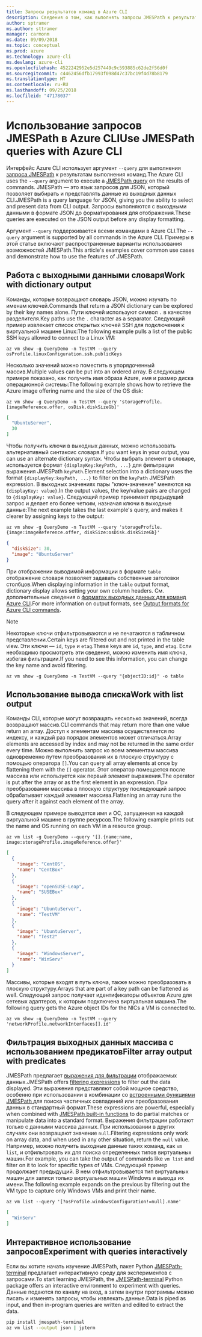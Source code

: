 ```yaml
---
title: Запросы результатов команд в Azure CLI
description: Сведения о том, как выполнять запросы JMESPath к результатам команд Azure CLI.
author: sptramer
ms.author: sttramer
manager: carmonm
ms.date: 09/09/2018
ms.topic: conceptual
ms.prod: azure
ms.technology: azure-cli
ms.devlang: azure-cli
ms.openlocfilehash: 4522242952e5d257449c9c593885c62de2f56d0f
ms.sourcegitcommit: c4462456dfb17993f098d47c37bc19f4d78b8179
ms.translationtype: HT
ms.contentlocale: ru-RU
ms.lasthandoff: 09/25/2018
ms.locfileid: "47178037"
---
```

# <a name="use-jmespath-queries-with-azure-cli"></a><span data-ttu-id="06910-103">Использование запросов JMESPath в Azure CLI</span><span class="sxs-lookup"><span data-stu-id="06910-103">Use JMESPath queries with Azure CLI</span></span> 

<span data-ttu-id="06910-104">Интерфейс Azure CLI использует аргумент `--query` для выполнения [запроса JMESPath](http://jmespath.org) к результатам выполнения команд.</span><span class="sxs-lookup"><span data-stu-id="06910-104">The Azure CLI uses the `--query` argument to execute a [JMESPath query](http://jmespath.org) on the results of commands.</span></span> <span data-ttu-id="06910-105">JMESPath — это язык запросов для JSON, который позволяет выбирать и представлять данные из выходных данных CLI.</span><span class="sxs-lookup"><span data-stu-id="06910-105">JMESPath is a query language for JSON, giving you the ability to select and present data from CLI output.</span></span> <span data-ttu-id="06910-106">Запросы выполняются с выходными данными в формате JSON до форматирования для отображения.</span><span class="sxs-lookup"><span data-stu-id="06910-106">These queries are executed on the JSON output before any display formatting.</span></span>

<span data-ttu-id="06910-107">Аргумент `--query` поддерживается всеми командами в Azure CLI.</span><span class="sxs-lookup"><span data-stu-id="06910-107">The `--query` argument is supported by all commands in the Azure CLI.</span></span> <span data-ttu-id="06910-108">Примеры в этой статье включают распространенные варианты использования возможностей JMESPath.</span><span class="sxs-lookup"><span data-stu-id="06910-108">This article's examples cover common use cases and demonstrate how to use the features of JMESPath.</span></span>

## <a name="work-with-dictionary-output"></a><span data-ttu-id="06910-109">Работа с выходными данными словаря</span><span class="sxs-lookup"><span data-stu-id="06910-109">Work with dictionary output</span></span>

<span data-ttu-id="06910-110">Команды, которые возвращают словарь JSON, можно изучать по именам ключей.</span><span class="sxs-lookup"><span data-stu-id="06910-110">Commands that return a JSON dictionary can be explored by their key names alone.</span></span> <span data-ttu-id="06910-111">Пути ключей используют символ `.` в качестве разделителя.</span><span class="sxs-lookup"><span data-stu-id="06910-111">Key paths use the `.` character as a separator.</span></span> <span data-ttu-id="06910-112">Следующий пример извлекает список открытых ключей SSH для подключения к виртуальной машине Linux:</span><span class="sxs-lookup"><span data-stu-id="06910-112">The following example pulls a list of the public SSH keys allowed to connect to a Linux VM:</span></span>

```azurecli-interactive
az vm show -g QueryDemo -n TestVM --query osProfile.linuxConfiguration.ssh.publicKeys
```

<span data-ttu-id="06910-113">Несколько значений можно поместить в упорядоченный массив.</span><span class="sxs-lookup"><span data-stu-id="06910-113">Multiple values can be put into an ordered array.</span></span> <span data-ttu-id="06910-114">В следующем примере показано, как получить имя образа Azure, имя и размер диска операционной системы:</span><span class="sxs-lookup"><span data-stu-id="06910-114">The following example shows how to retrieve the Azure image offering name and the size of the OS disk:</span></span>

```azurecli-interactive
az vm show -g QueryDemo -n TestVM --query 'storageProfile.[imageReference.offer, osDisk.diskSizeGb]'
```

```json
[
  "UbuntuServer",
  30
]
```

<span data-ttu-id="06910-115">Чтобы получить ключи в выходных данных, можно использовать альтернативный синтаксис словаря.</span><span class="sxs-lookup"><span data-stu-id="06910-115">If you want keys in your output, you can use an alternate dictionary syntax.</span></span>  <span data-ttu-id="06910-116">Чтобы выбрать элемент в словаре, используется формат `{displayKey:keyPath, ...}` для фильтрации выражения JMESPath `keyPath`.</span><span class="sxs-lookup"><span data-stu-id="06910-116">Element selection into a dictionary uses the format `{displayKey:keyPath, ...}` to filter on the `keyPath` JMESPath expression.</span></span> <span data-ttu-id="06910-117">В выходных значениях пары "ключ-значение" меняются на `{displayKey: value}`.</span><span class="sxs-lookup"><span data-stu-id="06910-117">In the output values, the key/value pairs are changed to `{displayKey: value}`.</span></span> <span data-ttu-id="06910-118">Следующий пример принимает предыдущий запрос и делает его более четким, назначая ключи в выходные данные:</span><span class="sxs-lookup"><span data-stu-id="06910-118">The next example takes the last example's query, and makes it clearer by assigning keys to the output:</span></span>

```azurecli-interactive
az vm show -g QueryDemo -n TestVM --query 'storageProfile.{image:imageReference.offer, diskSize:osDisk.diskSizeGb}'
```

```json
{
  "diskSize": 30,
  "image": "UbuntuServer"
}
```

<span data-ttu-id="06910-119">При отображении выводимой информации в формате `table` отображение словаря позволяет задавать собственные заголовки столбцов.</span><span class="sxs-lookup"><span data-stu-id="06910-119">When displaying information in the `table` output format, dictionary display allows setting your own column headers.</span></span> <span data-ttu-id="06910-120">См. дополнительные сведения о [форматах выходных данных для команд Azure CLI](/cli/azure/format-output-azure-cli).</span><span class="sxs-lookup"><span data-stu-id="06910-120">For more information on output formats, see [Output formats for Azure CLI commands](/cli/azure/format-output-azure-cli).</span></span>

> [!NOTE]
> <span data-ttu-id="06910-121">Некоторые ключи отфильтровываются и не печатаются в табличном представлении.</span><span class="sxs-lookup"><span data-stu-id="06910-121">Certain keys are filtered out and not printed in the table view.</span></span> <span data-ttu-id="06910-122">Эти ключи — `id`, `type` и `etag`.</span><span class="sxs-lookup"><span data-stu-id="06910-122">These keys are `id`, `type`, and `etag`.</span></span> <span data-ttu-id="06910-123">Если необходимо просмотреть эти сведения, можно изменить имя ключа, избегая фильтрации.</span><span class="sxs-lookup"><span data-stu-id="06910-123">If you need to see this information, you can change the key name and avoid filtering.</span></span>
>
> ```azurecli
> az vm show -g QueryDemo -n TestVM --query "{objectID:id}" -o table
> ```

## <a name="work-with-list-output"></a><span data-ttu-id="06910-124">Использование вывода списка</span><span class="sxs-lookup"><span data-stu-id="06910-124">Work with list output</span></span>

<span data-ttu-id="06910-125">Команды CLI, которые могут возвращать несколько значений, всегда возвращают массив.</span><span class="sxs-lookup"><span data-stu-id="06910-125">CLI commands that may return  more than one value return an array.</span></span> <span data-ttu-id="06910-126">Доступ к элементам массива осуществляется по индексу, и каждый раз порядок элементов может отличаться.</span><span class="sxs-lookup"><span data-stu-id="06910-126">Array elements are accessed by index and may not be returned in the same order every time.</span></span> <span data-ttu-id="06910-127">Можно выполнить запрос ко всем элементам массива одновременно путем преобразования их в плоскую структуру с помощью оператора `[]`.</span><span class="sxs-lookup"><span data-stu-id="06910-127">You can query all array elements at once by flattening them with the `[]` operator.</span></span> <span data-ttu-id="06910-128">Этот оператор помещается после массива или используется как первый элемент выражения.</span><span class="sxs-lookup"><span data-stu-id="06910-128">The operator is put after the array or as the first element in an expression.</span></span> <span data-ttu-id="06910-129">При преобразовании массива в плоскую структуру последующий запрос обрабатывает каждый элемент массива.</span><span class="sxs-lookup"><span data-stu-id="06910-129">Flattening an array runs the query after it against each element of the array.</span></span>

<span data-ttu-id="06910-130">В следующем примере выводятся имя и ОС, запущенная на каждой виртуальной машине в группе ресурсов.</span><span class="sxs-lookup"><span data-stu-id="06910-130">The following example prints out the name and OS running on each VM in a resource group.</span></span>

```azurecli-interactive
az vm list -g QueryDemo --query '[].{name:name, image:storageProfile.imageReference.offer}'
```

```json
[
  {
    "image": "CentOS",
    "name": "CentBox"
  },
  {
    "image": "openSUSE-Leap",
    "name": "SUSEBox"
  },
  {
    "image": "UbuntuServer",
    "name": "TestVM"
  },
  {
    "image": "UbuntuServer",
    "name": "Test2"
  },
  {
    "image": "WindowsServer",
    "name": "WinServ"
  }
]
```

<span data-ttu-id="06910-131">Массивы, которые входят в путь ключа, также можно преобразовать в плоскую структуру.</span><span class="sxs-lookup"><span data-stu-id="06910-131">Arrays that are part of a key path can be flattened as well.</span></span> <span data-ttu-id="06910-132">Следующий запрос получает идентификаторы объектов Azure для сетевых адаптеров, к которым подключена виртуальная машина.</span><span class="sxs-lookup"><span data-stu-id="06910-132">The following query gets the Azure object IDs for the NICs a VM is connected to.</span></span>

```azurecli-interactive
az vm show -g QueryDemo -n TestVM --query 'networkProfile.networkInterfaces[].id'
```

## <a name="filter-array-output-with-predicates"></a><span data-ttu-id="06910-133">Фильтрация выходных данных массива с использованием предикатов</span><span class="sxs-lookup"><span data-stu-id="06910-133">Filter array output with predicates</span></span>

<span data-ttu-id="06910-134">JMESPath предлагает [выражения для фильтрации](http://jmespath.org/specification.html#filterexpressions) отображаемых данных.</span><span class="sxs-lookup"><span data-stu-id="06910-134">JMESPath offers [filtering expressions](http://jmespath.org/specification.html#filterexpressions) to filter out the data displayed.</span></span> <span data-ttu-id="06910-135">Эти выражения представляют собой мощное средство, особенно при использовании в комбинации со [встроенными функциями JMESPath ](http://jmespath.org/specification.html#built-in-functions) для поиска частичных совпадений или преобразования данных в стандартный формат.</span><span class="sxs-lookup"><span data-stu-id="06910-135">These expressions are powerful, especially when combined with [JMESPath built-in functions](http://jmespath.org/specification.html#built-in-functions) to do partial matches or manipulate data into a standard format.</span></span> <span data-ttu-id="06910-136">Выражения фильтрации работают только с данными массива данных. При использовании в других случаях они возвращают значение `null`.</span><span class="sxs-lookup"><span data-stu-id="06910-136">Filtering expressions only work on array data, and when used in any other situation, return the `null` value.</span></span> <span data-ttu-id="06910-137">Например, можно получить выходные данные таких команд, как `vm list`, и отфильтровать их для поиска определенных типов виртуальных машин.</span><span class="sxs-lookup"><span data-stu-id="06910-137">For example, you can take the output of commands like `vm list` and filter on it to look for specific types of VMs.</span></span> <span data-ttu-id="06910-138">Следующий пример продолжает предыдущий. В нем отфильтровывается тип виртуальных машин для записи только виртуальных машин Windows и вывода их имени.</span><span class="sxs-lookup"><span data-stu-id="06910-138">The following example expands on the previous by filtering out the VM type to capture only Windows VMs and print their name.</span></span>

```azurecli-interactive
az vm list --query '[?osProfile.windowsConfiguration!=null].name'
```

```json
[
  "WinServ"
]
```

## <a name="experiment-with-queries-interactively"></a><span data-ttu-id="06910-139">Интерактивное использование запросов</span><span class="sxs-lookup"><span data-stu-id="06910-139">Experiment with queries interactively</span></span>

<span data-ttu-id="06910-140">Если вы хотите начать изучение JMESPath, пакет Python [JMESPath-terminal](https://github.com/jmespath/jmespath.terminal) предлагает интерактивную среду для экспериментов с запросами.</span><span class="sxs-lookup"><span data-stu-id="06910-140">To start learning JMESPath, the [JMESPath-terminal](https://github.com/jmespath/jmespath.terminal) Python package offers an interactive environment to experiment with queries.</span></span> <span data-ttu-id="06910-141">Данные подаются по каналу на вход, а затем внутри программы можно писать и изменять запросы, чтобы извлекать данные.</span><span class="sxs-lookup"><span data-stu-id="06910-141">Data is piped as input, and then in-program queries are written and edited to extract the data.</span></span>

```bash
pip install jmespath-terminal
az vm list --output json | jpterm
```
